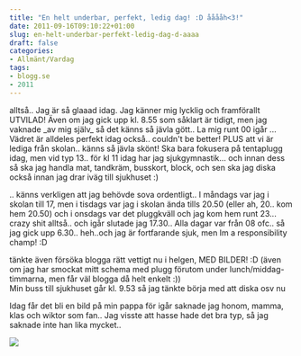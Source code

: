 ```yaml
---
title: "En helt underbar, perfekt, ledig dag! :D ååååh<3!"
date: 2011-09-16T09:10:22+01:00
slug: en-helt-underbar-perfekt-ledig-dag-d-aaaa
draft: false
categories:
- Allmänt/Vardag
tags:
- blogg.se
- 2011
---
```

alltså.. Jag är så glaaad idag. Jag känner mig lycklig och framförallt UTVILAD! Även om jag gick upp kl. 8.55 som såklart är tidigt, men jag vaknade \_av mig själv\_ så det känns så jävla gött.. La mig runt 00 igår ...  
Vädret är alldeles perfekt idag också.. couldn't be better! PLUS att vi är lediga från skolan.. känns så jävla skönt! Ska bara fokusera på tentaplugg idag, men vid typ 13.. för kl 11 idag har jag sjukgymnastik... och innan dess så ska jag handla mat, tandkräm, busskort, block, och sen ska jag diska också innan jag drar iväg till sjukhuset :)  
  
.. känns verkligen att jag behövde sova ordentligt.. I måndags var jag i skolan till 17, men i tisdags var jag i skolan ända tills 20.50 (eller ah, 20.. kom hem 20.50) och i onsdags var det pluggkväll och jag kom hem runt 23... crazy shit alltså.. och igår slutade jag 17.30.. Alla dagar var från 08 ofc.. så jag gick upp 6.30.. heh..och jag är fortfarande sjuk, men Im a responsibility champ! :D  
  
tänkte även försöka blogga rätt vettigt nu i helgen, MED BILDER! :D (även om jag har smockat mitt schema med plugg förutom under lunch/middag-timmarna, men får väl blogga då helt enkelt :))  
Min buss till sjukhuset går kl. 9.53 så jag tänkte börja med att diska osv nu  
  
  
Idag får det bli en bild på min pappa för igår saknade jag honom, mamma, klas och wiktor som fan.. Jag visste att hasse hade det bra typ, så jag saknade inte han lika mycket..  
  
![](/assets/images/blogg.se/img_3253_166305885.jpg)